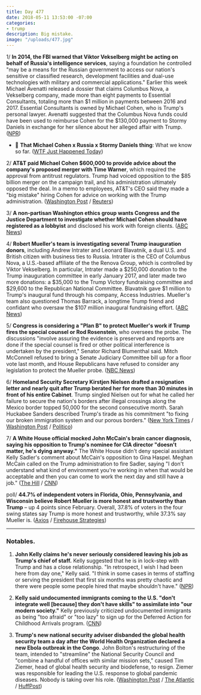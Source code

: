 ```yaml
---
title: Day 477
date: 2018-05-11 13:53:00 -07:00
categories:
- trump
description: Big mistake.
image: "/uploads/477.jpg"
---
```


1/ **In 2014, the FBI warned that Viktor Vekselberg might be acting on behalf of Russia's intelligence services**, saying a foundation he controlled "may be a means for the Russian government to access our nation's sensitive or classified research, development facilities and dual-use technologies with military and commercial applications." Earlier this week Michael Avenatti released a dossier that claims Columbus Nova, a Vekselberg company, made more than eight payments to Essential Consultants, totaling more than $1 million in payments between 2016 and 2017. Essential Consultants is owned by Michael Cohen, who is Trump's personal lawyer. Avenatti suggested that the Columbus Nova funds could have been used to reimburse Cohen for the $130,000 payment to Stormy Daniels in exchange for her silence about her alleged affair with Trump. ([NPR](https://www.npr.org/2018/05/11/610381368/fbi-warned-of-russian-intelligence-links-to-oligarch-in-cohen-payment-allegation))

* 🚨 **That Michael Cohen x Russia x Stormy Daniels thing**: What we know so far. ([WTF Just Happened Today](https://talk.whatthefuckjusthappenedtoday.com/t/that-michael-cohen-x-russia-x-stormy-daniels-thing/3289))

2/ **AT&T paid Michael Cohen $600,000 to provide advice about the company's proposed merger with Time Warner**, which required the approval from antitrust regulators. Trump had voiced opposition to the $85 billion merger on the campaign trail, and his administration ultimately opposed the deal. In a memo to employees, AT&T's CEO said they made a "big mistake" hiring Cohen for advice on working with the Trump administration. ([Washington Post](https://www.washingtonpost.com/politics/cohens-600000-deal-with-atandt-specified-he-would-advise-on-time-warner-merger-internal-company-records-show/2018/05/10/cd541ae0-5468-11e8-a551-5b648abe29ef_story.html?noredirect=on&utm_term=.95bd49778472) / [Reuters](https://www.reuters.com/article/us-usa-trump-daniels-at-t-exclusive/exclusive-att-ceo-says-hiring-trump-lawyer-was-big-mistake-memo-idUSKBN1IC1L6))

3/ **A non-partisan Washington ethics group wants Congress and the Justice Department to investigate whether Michael Cohen should have registered as a lobbyist** and disclosed his work with foreign clients. ([ABC News](https://abcnews.go.com/Politics/watchdog-group-doj-probe-trump-lawyer-violated-lobbying/story?id=55078729))

4/ **Robert Mueller's team is investigating several Trump inauguration donors**, including Andrew Intrater and Leonard Blavatnik, a dual U.S. and British citizen with business ties to Russia. Intrater is the CEO of Columbus Nova, a U.S.-based affiliate of the the Renova Group, which is controlled by Viktor Vekselberg. In particular, Intrater made a $250,000 donation to the Trump inauguration committee in early January 2017, and later made two more donations: a $35,000 to the Trump Victory fundraising committee and $29,600 to the Republican National Committee. Blavatnik gave $1 million to Trump's inaugural fund through his company, Access Industries. Mueller's team also questioned Thomas Barrack, a longtime Trump friend and confidant who oversaw the $107 million inaugural fundraising effort. ([ABC News](https://abcnews.go.com/Politics/exclusive-special-counsel-probing-donations-foreign-connections-trump/story?id=55054482))

5/ **Congress is considering a "Plan B" to protect Mueller's work if Trump fires the special counsel or Rod Rosenstein**, who oversees the probe. The discussions "involve assuring the evidence is preserved and reports are done if the special counsel is fired or other political interference is undertaken by the president," Senator Richard Blumenthal said. Mitch McConnell refused to bring a Senate Judiciary Committee bill up for a floor vote last month, and House Republicans have refused to consider any legislation to protect the Mueller probe. ([NBC News](https://www.nbcnews.com/politics/congress/lawmakers-weigh-plan-b-protect-mueller-s-work-n873241))

6/ **Homeland Security Secretary Kirstjen Nielsen drafted a resignation letter and nearly quit after Trump berated her for more than 30 minutes in front of his entire Cabinet**. Trump singled Nielsen out for what he called her failure to secure the nation's borders after illegal crossings along the Mexico border topped 50,000 for the second consecutive month. Sarah Huckabee Sanders described Trump's tirade as his commitment "to fixing our broken immigration system and our porous borders." ([New York Times](https://www.nytimes.com/2018/05/10/us/politics/trump-homeland-security-secretary-resign.html) / [Washington Post](https://www.washingtonpost.com/world/national-security/trump-unloads-on-homeland-security-secretary-in-lengthy-immigration-tirade/2018/05/10/f0ded152-54a0-11e8-9c91-7dab596e8252_story.html) / [Politico](https://www.politico.com/story/2018/05/10/nielsen-trump-resignation-532193))

7/ **A White House official mocked John McCain's brain cancer diagnosis, saying his opposition to Trump's nominee for CIA director "doesn't matter, he's dying anyway."** The White House didn't deny special assistant Kelly Sadler's comment about McCain's opposition to Gina Haspel. Meghan McCain called on the Trump administration to fire Sadler, saying "I don't understand what kind of environment you're working in when that would be acceptable and then you can come to work the next day and still have a job." ([The Hill](http://thehill.com/homenews/administration/387182-white-house-official-mocked-dying-mccain-at-internal-meeting) / [CNN](https://www.cnn.com/2018/05/11/politics/meghan-mccain-father-white-house-aide-mccain/index.html))

poll/ **44.7% of independent voters in Florida, Ohio, Pennsylvania, and Wisconsin believe Robert Mueller is more honest and trustworthy than Trump** – up 4 points since February. Overall, 37.8% of voters in the four swing states say Trump is more honest and trustworthy, while 37.3% say Mueller is. ([Axios](https://www.axios.com/first-look-mueller-gains-credibility-among-swing-voters-1526032725-9eda4a00-373c-4b12-83d0-e000c4f18caa.html) / [Firehouse Strategies](http://firehousestrategies.com/new-firehouse-optimus-survey-independents-find-mueller-trustworthy-trump/))

---

### Notables.

1. **John Kelly claims he's never seriously considered leaving his job as Trump's chief of staff.** Kelly suggested that he is in lock-step with Trump and has a close relationship. "In retrospect, I wish I had been here from day one," Kelly said. "I think in some cases in terms of staffing or serving the president that first six months was pretty chaotic and there were people some people hired that maybe shouldn't have." ([NPR](https://www.npr.org/2018/05/10/609478998/john-kelly-despite-times-of-deep-frustration-no-regrets-taking-white-house-job))

2. **Kelly said undocumented immigrants coming to the U.S. "don't integrate well \[because\] they don't have skills" to assimilate into "our modern society."** Kelly previously criticized undocumented immigrants as being "too afraid" or "too lazy" to sign up for the Deferred Action for Childhood Arrivals program. ([CNN](https://www.cnn.com/2018/05/11/politics/john-kelly-immigration-education/index.html))

3. **Trump's new national security adviser disbanded the global health security team a day after the World Health Organization declared a new Ebola outbreak in the Congo**. John Bolton's restructuring of the team, intended to "streamline" the National Security Council and "combine a handful of offices with similar mission sets," caused Tim Ziemer, head of global health security and biodefense, to resign. Ziemer was responsible for leading the U.S. response to global pandemic diseases. Nobody is taking over his role. ([Washington Post](https://www.washingtonpost.com/news/to-your-health/wp/2018/05/10/top-white-house-official-in-charge-of-pandemic-response-exits-abruptly/) / [The Atlantic](https://www.theatlantic.com/health/archive/2018/05/white-house-loses-global-health-security-lead-as-a-new-ebola-outbreak-hits/560195/) / [HuffPost](https://www.huffingtonpost.com/entry/tim-ziemer-global-health-security-leaves_us_5af37dfbe4b0859d11d02290))
